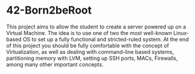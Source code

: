 # 42-Born2beRoot
This project aims to allow the student to create a server powered up on a Virtual Machine. The idea is to use one of two the most well-known Linux-based OS to set up a fully functional and stricted-ruled system. At the end of this project you should be fully comfortable with the concept of Virtualization, as well as dealing with command-line based systems, partitioning memory with LVM, setting up SSH ports, MACs, Firewalls, among many other important concepts. 
